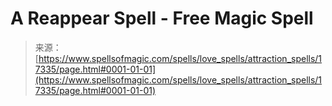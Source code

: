 <!--yml
category: 未分类
date: 2024-06-12 18:58:20
-->

# A Reappear Spell - Free Magic Spell

> 来源：[https://www.spellsofmagic.com/spells/love_spells/attraction_spells/17335/page.html#0001-01-01](https://www.spellsofmagic.com/spells/love_spells/attraction_spells/17335/page.html#0001-01-01)
